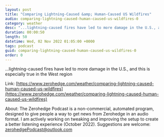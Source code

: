 ```yaml
---
layout: post
title: "Comparing Lightning-Caused &amp; Human-Caused US Wildfires"
audio: comparing-lightning-caused-human-caused-us-wildfires-0
category: weather
desc: "...lightning-caused fires have led to more damage in the U.S., and this is especially true in the West region"
duration: 00:00:50
length: 50
datetime: Wed, 02 Nov 2022 01:05:00 +0000
tags: podcast
guid: comparing-lightning-caused-human-caused-us-wildfires-0
order: 0
---
```

...lightning-caused fires have led to more damage in the U.S., and this is especially true in the West region

Link: [https://www.zerohedge.com/weather/comparing-lightning-caused-human-caused-us-wildfires](https://www.zerohedge.com/weather/comparing-lightning-caused-human-caused-us-wildfires)

About: The Zerohedge Podcast is a non-commercial, automated program, designed to give people a way to get news from Zerohedge in an audio format.  I am actively working on tweaking and improving the setup to create a better listening experience (October 2022).  Suggestions are welcome: [zerohedgePodcast@outlook.com](mailto:zerohedgePodcast@outlook.com)